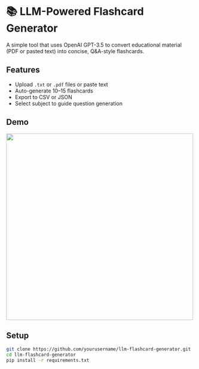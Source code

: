 # 📚 LLM-Powered Flashcard Generator

A simple tool that uses OpenAI GPT-3.5 to convert educational material (PDF or pasted text) into concise, Q&A-style flashcards.

## Features
- Upload `.txt` or `.pdf` files or paste text
- Auto-generate 10–15 flashcards
- Export to CSV or JSON
- Select subject to guide question generation

## Demo
<img src="demo.gif" width="500"/>

## Setup

```bash
git clone https://github.com/yourusername/llm-flashcard-generator.git
cd llm-flashcard-generator
pip install -r requirements.txt
